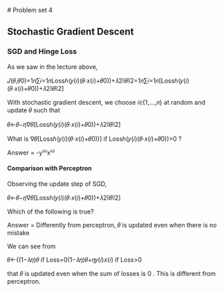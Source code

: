 # Problem set 4

## Stochastic Gradient Descent

### SGD and Hinge Loss


As we saw in the lecture above,

𝐽(𝜃,𝜃0)=1𝑛∑𝑖=1𝑛Lossℎ(𝑦(𝑖)(𝜃⋅𝑥(𝑖)+𝜃0))+𝜆2∣∣𝜃∣∣2=1𝑛∑𝑖=1𝑛[Lossℎ(𝑦(𝑖)(𝜃⋅𝑥(𝑖)+𝜃0))+𝜆2∣∣𝜃∣∣2] 
 
With stochastic gradient descent, we choose  𝑖∈{1,...,𝑛}  at random and update  𝜃  such that

𝜃←𝜃−𝜂∇𝜃[Lossℎ(𝑦(𝑖)(𝜃⋅𝑥(𝑖)+𝜃0))+𝜆2∣∣𝜃∣∣2] 
 
What is  ∇𝜃[Lossℎ(𝑦(𝑖)(𝜃⋅𝑥(𝑖)+𝜃0))]  if  Lossℎ(𝑦(𝑖)(𝜃⋅𝑥(𝑖)+𝜃0))>0 ?


Answer = -y⁽ⁱ⁾x⁽ⁱ⁾


#### Comparison with Perceptron

Observing the update step of SGD,

𝜃←𝜃−𝜂∇𝜃[Lossℎ(𝑦(𝑖)(𝜃⋅𝑥(𝑖)+𝜃0))+𝜆2∣∣𝜃∣∣2] 
 
Which of the following is true?


Answer = Differently from perceptron,  𝜃  is updated even when there is no mistake


We can see from

𝜃←{(1−𝜆𝜂)𝜃 if Loss=0(1−𝜆𝜂)𝜃+𝜂𝑦(𝑖)𝑥(𝑖) if Loss>0 
 
that  𝜃  is updated even when the sum of losses is  0 . This is different from perceptron.
